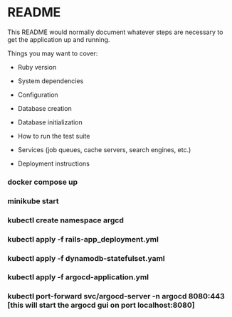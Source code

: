 # README

This README would normally document whatever steps are necessary to get the
application up and running.

Things you may want to cover:

* Ruby version

* System dependencies

* Configuration

* Database creation

* Database initialization

* How to run the test suite

* Services (job queues, cache servers, search engines, etc.)

* Deployment instructions

### docker compose up
  
### minikube start

### kubectl create namespace argcd

### kubectl apply -f rails-app_deployment.yml

### kubectl apply -f dynamodb-statefulset.yaml

### kubectl apply -f argocd-application.yml

### kubectl port-forward svc/argocd-server -n argocd 8080:443 [this will start the argocd gui on port localhost:8080]
  
